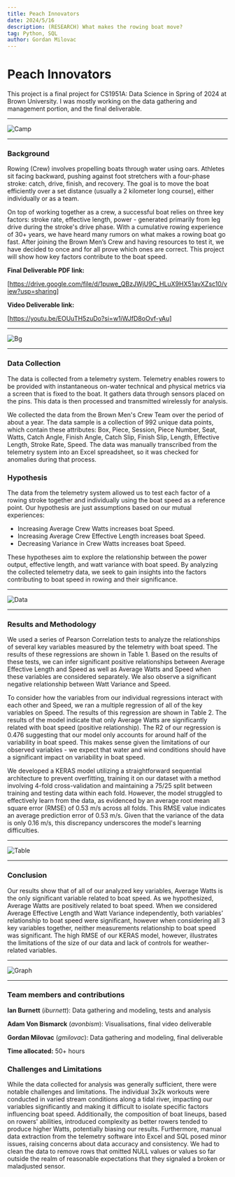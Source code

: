 ```yaml
---
title: Peach Innovators
date: 2024/5/16
description: (RESEARCH) What makes the rowing boat move?
tag: Python, SQL
author: Gordan Milovac
---
```


# Peach Innovators

This project is a final project for CS1951A: Data Science in Spring of 2024 at Brown University. I was mostly working on the data gathering and management portion, and the final deliverable.

---

![Camp](/images/camp.jpg)

---

### Background

Rowing (Crew) involves propelling boats through water using oars. Athletes sit facing backward, pushing against foot stretchers with a four-phase stroke: catch, drive, finish, and recovery. The goal is to move the boat efficiently over a set distance (usually a 2 kilometer long course), either individually or as a team.

On top of working together as a crew, a successful boat relies on three key factors: stroke rate, effective length, power - generated primarily from leg drive during the stroke's drive phase. With a cumulative rowing experience of 30+ years, we have heard many rumors on what makes a rowing boat go fast. After joining the Brown Men’s Crew and having resources to test it, we have decided to once and for all prove which ones are correct. This project will show how key factors contribute to the boat speed.

**Final Deliverable PDF link:**

[https://drive.google.com/file/d/1puwe_QBzJWjU9C_HLuX9HX51avXZsc10/view?usp=sharing]

**Video Deliverable link:**

[https://youtu.be/EOUuTH5zuDo?si=w1iWJfD8oOvf-yAu]

---

![Bg](/images/tutorial.gif)

---

### Data Collection

The data is collected from a telemetry system. Telemetry enables rowers to be provided with instantaneous on-water technical and physical metrics via a screen that is fixed to the boat. It gathers data through sensors placed on the pins. This data is then processed and transmitted wirelessly for analysis.

We collected the data from the Brown Men's Crew Team over the period of about a year. The data sample is a collection of 992 unique data points, which contain these attributes: Box, Piece, Session, Piece Number, Seat, Watts, Catch Angle, Finish Angle, Catch Slip, Finish Slip, Length, Effective Length, Stroke Rate, Speed. The data was manually transcribed from the telemetry system into an Excel spreadsheet, so it was checked for anomalies during that process.

### Hypothesis

The data from the telemetry system allowed us to test each factor of a rowing stroke together and individually using the boat speed as a reference point. Our hypothesis are just assumptions based on our mutual experiences:

- Increasing Average Crew Watts increases boat Speed.
- Increasing Average Crew Effective Length increases boat Speed.
- Decreasing Variance in Crew Watts increases boat Speed.

These hypotheses aim to explore the relationship between the power output, effective length, and watt variance with boat speed. By analyzing the collected telemetry data, we seek to gain insights into the factors contributing to boat speed in rowing and their significance.

---

![Data](/images/peach.jpeg)

---

### Results and Methodology

We used a series of Pearson Correlation tests to analyze the relationships of several key variables measured by the telemetry with boat speed. The results of these regressions are shown in Table 1. Based on the results of these tests, we can infer significant positive relationships between Average Effective Length and Speed as well as Average Watts and Speed when these variables are considered separately. We also observe a significant negative relationship between Watt Variance and Speed.

To consider how the variables from our individual regressions interact with each other and Speed, we ran a multiple regression of all of the key variables on Speed. The results of this regression are shown in Table 2. The results of the model indicate that only Average Watts are significantly related with boat speed (positive relationship). The R2 of our regression is 0.476 suggesting that our model only accounts for around half of the variability in boat speed. This makes sense given the limitations of our observed variables - we expect that water and wind conditions should have a significant impact on variability in boat speed.

We developed a KERAS model utilizing a straightforward sequential architecture to prevent overfitting, training it on our dataset with a method involving 4-fold cross-validation and maintaining a 75/25 split between training and testing data within each fold. However, the model struggled to effectively learn from the data, as evidenced by an average root mean square error (RMSE) of 0.53 m/s across all folds. This RMSE value indicates an average prediction error of 0.53 m/s. Given that the variance of the data is only 0.16 m/s, this discrepancy underscores the model's learning difficulties.

---

![Table](/images/tablePeach.png)

---

### Conclusion

Our results show that of all of our analyzed key variables, Average Watts is the only significant variable related to boat speed. As we hypothesized, Average Watts are positively related to boat speed. When we considered Average Effective Length and Watt Variance independently, both variables’ relationship to boat speed were significant, however when considering all 3 key variables together, neither measurements relationship to boat speed was significant. The high RMSE of our KERAS model, however, illustrates the limitations of the size of our data and lack of controls for weather-related variables.

---

![Graph](/images/graphPeach.png)

---

### Team members and contributions

**Ian Burnett** (_iburnett_): Data gathering and modeling, tests and analysis

**Adam Von Bismarck** (_avonbism_): Visualisations, final video deliverable

**Gordan Milovac** (_gmilovac_): Data gathering and modeling, final deliverable

**Time allocated:** 50+ hours

### Challenges and Limitations

While the data collected for analysis was generally sufficient, there were notable challenges and limitations. The individual 3x2k workouts were conducted in varied stream conditions along a tidal river, impacting our variables significantly and making it difficult to isolate specific factors influencing boat speed. Additionally, the composition of boat lineups, based on rowers' abilities, introduced complexity as better rowers tended to produce higher Watts, potentially biasing our results. Furthermore, manual data extraction from the telemetry software into Excel and SQL posed minor issues, raising concerns about data accuracy and consistency. We had to clean the data to remove rows that omitted NULL values or values so far outside the realm of reasonable expectations that they signaled a broken or maladjusted sensor.
